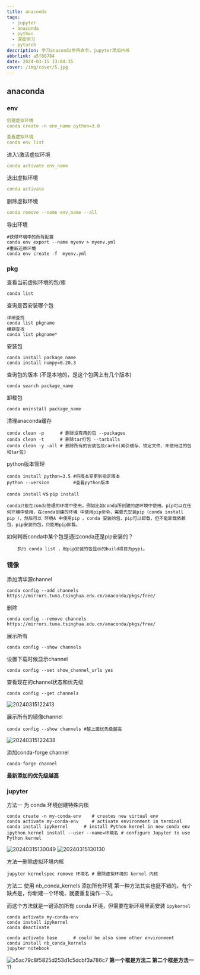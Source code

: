 ```yaml
---
title: anaconda
tags:
  - jupyter
  - anaconda
  - python
  - 深度学习
  - pytorch
description: 学习anaconda常用命令，jupyter添加内核
abbrlink: a5f86784
date: 2024-03-15 13:04:35
cover: /img/cover/5.jpg
---
```

## anaconda
### env
```yml
创建虚拟环境
conda create -n env_name python=3.8
```
```yml
查看虚拟环境
conda env list
```
进入\激活虚拟环境
```yml
conda activate env_name
```
退出虚拟环境
```yml
conda activate
```
删除虚拟环境
```yml
conda remove --name env_name --all
```
导出环境
```
#获得环境中的所有配置
conda env export --name myenv > myenv.yml
#重新还原环境
conda env create -f  myenv.yml
```
### pkg
查看当前虚拟环境的包/库
```
conda list
```
查询是否安装哪个包
```
详细查找
conda list pkgname        
模糊查找
conda list pkgname*   
```
安装包
```
conda install package_name
conda install numpy=0.20.3
```
查询包的版本 (不是本地的，是这个包网上有几个版本)
```
conda search package_name
```
卸载包
```
conda uninstall package_name

```

清理anaconda缓存
```
conda clean -p      # 删除没有用的包 --packages
conda clean -t      # 删除tar打包 --tarballs
conda clean -y -all # 删除所有的安装包及cache(索引缓存、锁定文件、未使用过的包和tar包)
```

python版本管理
```
conda install python=3.5 #将版本变更到指定版本
python --version         #查看python版本
```

`conda install` vs `pip install`
```
conda只能在conda管理的环境中使用，例如比如conda所创建的虚环境中使用。pip可以在任何环境中使用，在conda创建的环境 中使用pip命令，需要先安装pip（conda install pip ），然后可以 环境A 中使用pip 。conda 安装的包，pip可以卸载，但不能卸载依赖包，pip安装的包，只能用pip卸载。

```
如何判断conda中某个包是通过conda还是pip安装的？
```
    执行​ conda list ，用pip安装的包显示的build项目为pypi。
```
### 镜像
添加清华源channel
```
conda config --add channels https://mirrors.tuna.tsinghua.edu.cn/anaconda/pkgs/free/

```
删除
```
conda config --remove channels  https://mirrors.tuna.tsinghua.edu.cn/anaconda/pkgs/free/

```
展示所有
```
conda config --show channels

```
设置下载时候显示channel
```
conda config --set show_channel_urls yes
```
查看现在的channel状态和优先级
```
conda config --get channels

```
![20240315122413](https://cdn.jsdelivr.net/gh/wawzysys/imgbed@main/20240315122413.png)

展示所有的镜像channel
```
conda config --show channels #越上面优先级越高

```
![20240315122438](https://cdn.jsdelivr.net/gh/wawzysys/imgbed@main/20240315122438.png)

添加conda-forge channel
```
conda-forge channel
```
**最新添加的优先级越高**
### jupyter
方法一 为 conda 环境创建特殊内核
```
conda create -n my-conda-env    # creates new virtual env
conda activate my-conda-env     # activate environment in terminal
conda install ipykernel      # install Python kernel in new conda env
ipython kernel install --user --name=环境名 # configure Jupyter to use Python kernel

```
![20240315130049](https://cdn.jsdelivr.net/gh/wawzysys/imgbed@main/20240315130049.png)
![20240315130130](https://cdn.jsdelivr.net/gh/wawzysys/imgbed@main/20240315130130.png)

方法一删除虚拟环境内核
```
jupyter kernelspec remove 环境名 # 删除虚拟环境的 kernel 内核
```

方法二 使用 nb_conda_kernels 添加所有环境
第一种方法其实也挺不错的。有个缺点是，你新建一个环境，就要重复操作一次。

而这个方法就是一键添加所有 conda 环境，但需要在新环境里面安装 `ipykernel`
```
conda activate my-conda-env    
conda install ipykernel
conda deactivate

conda activate base      # could be also some other environment
conda install nb_conda_kernels
jupyter notebook
```
![a5ac79c8f5825d253d1c5dcbf3a786c7](https://cdn.jsdelivr.net/gh/wawzysys/imgbed@main/a5ac79c8f5825d253d1c5dcbf3a786c7.png)
**第一个框是方法二
第二个框是方法一**
11
